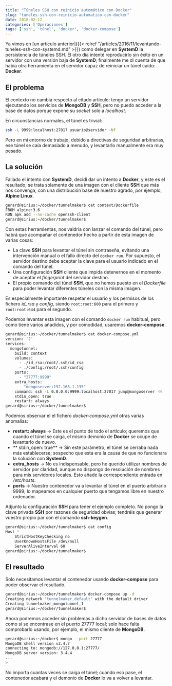 ```yaml
---
title: "Túneles SSH con reinicio automático con Docker"
slug: "tuneles-ssh-con-reinicio-automatico-con-docker"
date: 2018-02-12
categories: ['Operaciones']
tags: ['ssh', 'túnel', 'docker', 'docker-compose']
---
```


Ya vimos en [un artículo anterior]({{< relref "/articles/2016/11/levantando-tuneles-ssh-con-systemd.md" >}}) como delegar en **SystemD** la persistencia de túneles SSH. El otro día intenté reproducirlo sin éxito en un servidor con una versión baja de **SystemD**; finalmente me di cuenta de que había otra herramienta en el servidor capaz de reiniciar un túnel caído: **Docker**.<!--more-->

## El problema

El contexto no cambia respecto al citado artículo: tengo un servidor ejecutando los servicios de **MongoDB** y **SSH**, pero no puedo acceder a la base de datos porque expone su *socket* solo a *localhost*.

En circunstancias normales, el túnel es trivial:

```bash
ssh -L 9999:localhost:27017 usuario@servidor -Nf
```

Pero en mi entorno de trabajo, debido a directivas de seguridad arbitrarias, ese túnel se caía demasiado a menudo, y levantarlo manualmente era muy pesado.

## La solución

Fallado el intento con **SystemD**, decidí dar un intento a **Docker**, y este es el resultado; se trata solamente de una imagen con el cliente **SSH** que más nos convenga, con una distribución base de nuestro agrado, por ejemplo, **Alpine Linux**.

```bash
gerard@sirius:~/docker/tunnelmaker$ cat context/Dockerfile 
FROM alpine:3.6
RUN apk add --no-cache openssh-client
gerard@sirius:~/docker/tunnelmaker$ 
```

Con estas herramientas, nos valdría con lanzar el comando del túnel, pero habrá que acompañar el contenedor hecho a partir de esta imagen de varias cosas:

* La clave **SSH** para levantar el túnel sin contraseña, evitando una intervención manual o el fallo directo del `docker run`. Por supuesto, el servidor destino debe aceptar la clave para el usuario indicado en el comando del túnel.
* Una configuración **SSH** cliente que impida detenernos en el momento de aceptar el *fingerprint* del servidor destino.
* El propio comando del túnel **SSH**, que no hemos puesto en el *Dockerfile* para poder levantar diferentes túneles con la misma imagen.

Es especialmente importante respetar el usuario y los permisos de los fichero *id_rsa* y *config*, siendo `root:root:600` para el primero y `root:root:644` para el segundo.

Podemos levantar esta imagen con el comando `docker run` habitual, pero como tiene varios añadidos, y por comodidad, usaremos **docker-compose**.

```bash
gerard@sirius:~/docker/tunnelmaker$ cat docker-compose.yml 
version: '2'
services:
  mongotunnel:
    build: context
    volumes:
      - ./id_rsa:/root/.ssh/id_rsa
      - ./config:/root/.ssh/config
    ports:
      - "27777:9999"
    extra_hosts:
      - "mongoserver:192.168.1.135"
    command: ssh -L 0.0.0.0:9999:localhost:27017 jump@mongoserver -N
    stdin_open: true
    restart: always
gerard@sirius:~/docker/tunnelmaker$ 
```

Podemos observar el el fichero *docker-compose.yml* otras varias anomalías:

* **restart: always** &rarr; Este es el punto de todo el artículo; queremos que cuando el túnel se caiga, el mismo demonio de **Docker** se ocupe de levantarlo de nuevo.
* ** stdin_open: true** &rarr; Sin este parámetro, el túnel se cerraba nada más establecerse; sospecho que esta era la causa de que no funcionara la solución con **SystemD**.
* **extra_hosts** &rarr; No es indispensable, pero he querido utilizar nombres de servidor por claridad, aunque no dispongo de resolución de nombres para mis servidores locales. Esto añade la correspondiente entrada en */etc/hosts*.
* **ports** &rarr; Nuestro contenedor va a levantar el túnel en el puerto arbitrario 9999; lo mapeamos en cualquier puerto que tengamos libre en nuestro ordenador.

Adjunto la configuración **SSH** para tener el ejemplo completo. No pongo la clave privada **SSH** por razones de seguridad obvias; tendréis que generar vuestro propio par con el comando **ssh-keygen**.

```bash
gerard@sirius:~/docker/tunnelmaker$ cat config 
Host *
    StrictHostKeyChecking no
    UserKnownHostsFile /dev/null
    ServerAliveInterval 60
gerard@sirius:~/docker/tunnelmaker$ 
```

## El resultado

Solo necesitamos levantar el contenedor usando **docker-compose** para poder observar el resultado.

```bash
gerard@sirius:~/docker/tunnelmaker$ docker-compose up -d
Creating network "tunnelmaker_default" with the default driver
Creating tunnelmaker_mongotunnel_1
gerard@sirius:~/docker/tunnelmaker$ 
```

Ahora podremos acceder sin problemas a dicho servidor de bases de datos como si se encontrase en el puerto 27777 local; solo hace falta comprobarlo usando, por ejemplo, el mismo cliente de **MongoDB**.

```bash
gerard@sirius:~/docker$ mongo --port 27777
MongoDB shell version v3.4.7
connecting to: mongodb://127.0.0.1:27777/
MongoDB server version: 3.4.4
...  
> 
```

No importa cuantas veces se caiga el túnel; cuando eso pase, el contenedor acabará y el demonio de **Docker** lo va a volver a levantar.
